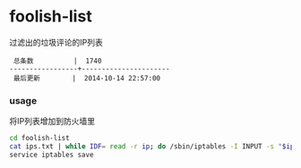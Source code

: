 foolish-list
============

过滤出的垃圾评论的IP列表

```
 总条数          |  1740       
-----------------+----------------------
 最后更新        |  2014-10-14 22:57:00     
```

### usage

将IP列表增加到防火墙里

```bash
cd foolish-list
cat ips.txt | while IDF= read -r ip; do /sbin/iptables -I INPUT -s "$ip" -j DROP; done
service iptables save
```
